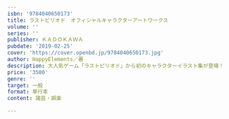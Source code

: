 ```yaml
---
isbn: '9784040650173'
title: ラストピリオド　オフィシャルキャラクターアートワークス
volume: ''
series: ''
publisher: ＫＡＤＯＫＡＷＡ
pubdate: '2019-02-25'
cover: 'https://cover.openbd.jp/9784040650173.jpg'
author: HappyElements／著
description: 大人気ゲーム「ラストピリオド」から初のキャラクターイラスト集が登場！
price: '3500'
genre: ''
target: 一般
format: 単行本
content: 諸芸・娯楽

---
```

